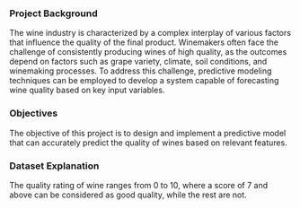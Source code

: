 ### Project Background
The wine industry is characterized by a complex interplay of various factors that influence the quality of the final product. Winemakers often face the challenge of consistently producing wines of high quality, as the outcomes depend on factors such as grape variety, climate, soil conditions, and winemaking processes. To address this challenge, predictive modeling techniques can be employed to develop a system capable of forecasting wine quality based on key input variables.

### Objectives
The objective of this project is to design and implement a predictive model that can accurately predict the quality of wines based on relevant features.

### Dataset Explanation
The quality rating of wine ranges from 0 to 10, where a score of 7 and above can be considered as good quality, while the rest are not.
